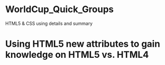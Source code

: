 # WorldCup_Quick_Groups
HTML5 &amp; CSS using details and summary
<br>
# Using HTML5 new attributes to gain knowledge on HTML5 vs. HTML4
